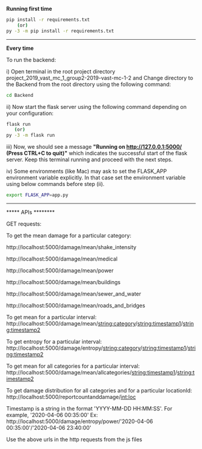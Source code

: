 **Running first time**
```bash
pip install -r requirements.txt
    (or)
py -3 -m pip install -r requirements.txt
```

  
---------------------------------------------------------------------------------------

**Every time**

To run the backend:

i) Open terminal in the root project directory project_2019_vast_mc_1_group2-2019-vast-mc-1-2
 and Change directory to the Backend from the root directory using the following command:
```bash
cd Backend
```


        
ii) Now start the flask server using the following command depending on your configuration:
```bash
flask run 
   (or)
py -3 -m flask run
```
iii) Now, we should see a message **"Running on http://127.0.0.1:5000/ (Press CTRL+C to quit)"** which indicates the successful start of the flask server. Keep this terminal running and proceed with the next steps.

iv) Some environments (like Mac) may ask to set the FLASK_APP environment variable explicitly. In that case set the environment variable using below commands before step (ii).
```bash
export FLASK_APP=app.py
```

----------------------------------------------------------------------------------------

***** APIs ******** 

GET requests:

To get the mean damage for a particular category:

http://localhost:5000/damage/mean/shake_intensity

http://localhost:5000/damage/mean/medical

http://localhost:5000/damage/mean/power

http://localhost:5000/damage/mean/buildings

http://localhost:5000/damage/mean/sewer_and_water

http://localhost:5000/damage/mean/roads_and_bridges




To get mean for a particular interval:
http://localhost:5000/damage/mean/<string:category>/<string:timestamp1>/<string:timestamp2>


To get entropy for a particular interval:
http://localhost:5000/damage/entropy/<string:category>/<string:timestamp1>/<string:timestamp2>


To get mean for all categories for a particular interval:
http://localhost:5000/damage/mean/allcategories/<string:timestamp1>/<string:timestamp2>

To get damage distribution for all categories and for a particular locationId:
http://localhost:5000/reportcountanddamage/<int:loc>

Timestamp is a string in the format 'YYYY-MM-DD HH:MM:SS'. For example, '2020-04-06 00:35:00'
Ex: http://localhost:5000/damage/entropy/power/'2020-04-06 00:35:00'/'2020-04-06 23:40:00'


Use the above urls in the http requests from the js files
